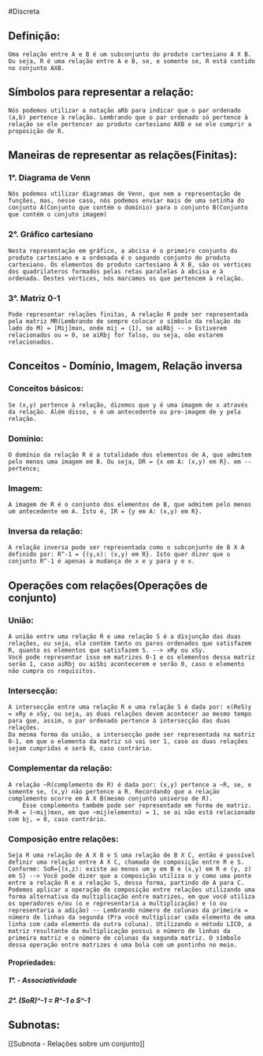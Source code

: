 #Discreta
## Definição: 
	Uma relação entre A e B é um subconjunto do produto cartesiano A X B. Ou seja, R é uma relação entre A e B, se, e somente se, R está contido no conjunto AXB.
	
## Símbolos para representar a relação:
	Nós podemos utilizar a notação aRb para indicar que o par ordenado (a,b) pertence à relação. Lembrando que o par ordenado só pertence à relação se ele pertencer ao produto cartesiano AXB e se ele cumprir a proposição de R.
	

## Maneiras de representar as relações(Finitas):
### 1°. Diagrama de Venn
	Nós podemos utilizar diagramas de Venn, que nem a representação de funções, mas, nesse caso, nós podemos enviar mais de uma setinha do conjunto A(Conjunto que contém o domínio) para o conjunto B(Conjunto que contém o conjuto imagem)

### 2°. Gráfico cartesiano
	Nesta representação em gráfico, a abcisa é o primeiro conjunto do produto cartesiano e a ordenada é o segundo conjunto do produto cartesiano. Os elementos do produto cartesiano A X B, são os vértices dos quadrilateros formados pelas retas paralelas à abcisa e à ordenada. Destes vértices, nós marcamos os que pertencem à relação.

### 3°. Matriz 0-1
	Pode representar relações finitas, A relação R pode ser representada pela matriz MR(Lembrando de sempre colocar o símbolo da relação do lado do M) = [Mij]mxn, onde mij = (1), se aiRbj -- > Estiverem relacionados ou = 0, se aiRbj for falso, ou seja, não estarem relacionados.

## Conceitos - Domínio, Imagem, Relação inversa
### Conceitos básicos:
	Se (x,y) pertence à relação, dizemos que y é uma imagem de x através da relação. Além disso, x é um antecedente ou pre-imagem de y pela relação.

### Domínio:
	O domínio da relação R é a totalidade dos elementos de A, que admitem pelo menos uma imagem em B. Ou seja, DR = {x em A: (x,y) em R}. em -- pertence;

### Imagem:
	A imagem de R é o conjunto dos elementos de B, que admitem pelo menos um antecedente em A. Isto é, IR = {y em A: (x,y) em R}.
	
### Inversa da relação:
	A relação inversa pode ser representada como o subconjunto de B X A definido por: R^-1 = {(y,x): (x,y) em R}. Isto quer dizer que o conjunto R^-1 é apenas a mudança de x e y para y e x.

## Operações com relações(Operações de conjunto)

### União:
	A união entre uma relação R e uma relação S é a disjunção das duas relações, ou seja, ela contém tanto os pares ordenados que satisfazem R, quanto os elementos que satisfazem S. --> xRy ou xSy. 
	Você pode representar isso em matrizes 0-1 e os elementos dessa matriz serão 1, caso aiRbj ou aiSbi acontecerem e serão 0, caso o elemento não cumpra os requisitos.

### Intersecção:
	A intersecção entre uma relação R e uma relação S é dada por: x(ReS)y = xRy e xSy, ou seja, as duas relações devem acontecer ao mesmo tempo para que, assim, o par ordenado pertence à intersecção das duas relações.
	Da mesma forma da união, a intersecção pode ser representada na matriz 0-1, em que o elemento da matriz só vai ser 1, caso as duas relações sejam cumpridas e será 0, caso contrário.

### Complementar da relação:
	A relação ~R(complemento de R) é dada por: (x,y) pertence a ~R, se, e somente se, (x,y) não pertence a R. Recordando que a relação complemento ocorre em A X B(mesmo conjunto universo de R).
		Esse complemento também pode ser representado em forma de matriz. M~R = (~mij)mxn, em que ~mij(elemento) = 1, se ai não está relacionado com bj, = 0, caso contrário.

### Composição entre relações:
	Seja R uma relação de A X B e S uma relação de B X C, então é possível definir uma relação entre A X C, chamada de composição entre R e S. Conforme: SoR={(x,z): existe ao menos um y em B e (x,y) em R e (y, z) em S} --> Você pode dizer que a composição utiliza o y como uma ponte entre a relação R e a relação S, dessa forma, partindo de A para C.
	Podemos aplicar a operação de composição entre relações utilizando uma forma alternativa da multiplicação entre matrizes, em que você utiliza os operadores e/ou (o e representaria a multiplicação) e (o ou representaria a adição) -- Lembrando número de colunas da primeira = número de linhas da segunda (Pra você multiplicar cada elemento de uma linha com cada elemento da outra coluna). Utilizando o método LICO, a matriz resultante da multiplicação possui o número de linhas da primeira matriz e o número de colunas da segunda matriz. O símbolo dessa operação entre matrizes é uma bola com um pontinho no meio.

#### Propriedades:
##### 1°. - Associatividade

##### 2°. (SoR)^-1 = R^-1 o S^-1 

## Subnotas:
[[Subnota - Relações sobre um conjunto]] 


